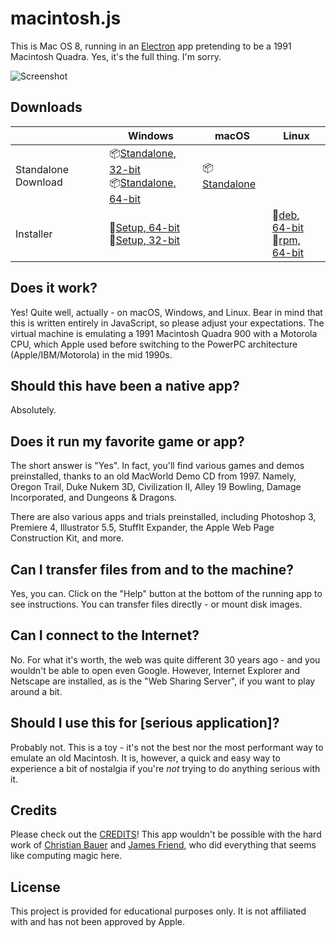 # macintosh.js

This is Mac OS 8, running in an [Electron](https://electronjs.org/) app pretending to be a 1991 Macintosh Quadra. Yes, it's the full thing. I'm sorry.

![Screenshot](https://user-images.githubusercontent.com/1426799/88612692-a1d81a00-d040-11ea-85c9-c64142c503d5.jpg)

## Downloads

|  | Windows | macOS | Linux |
|---------------------|-----------------------------------------------------------------------------------------------------------------------------------------------------------------------------------------------------------------------------------------------------------------------------|---------------------------------------------------------------------------------------------------------------|---------------------------------------------------------------------------------------------------------------------------------------------------------------------------------------------------------------------------------------------|
| Standalone Download | 📦[Standalone, 32-bit](https://github.com/felixrieseberg/macintosh.js/releases/download/v1.0.4/macintosh.js-win32-ia32-1.0.4.zip) <br /> 📦[Standalone, 64-bit](https://github.com/felixrieseberg/macintosh.js/releases/download/v1.0.4/macintosh.js-win32-x64-1.0.4.zip)  | 📦[Standalone](https://github.com/felixrieseberg/macintosh.js/releases/download/v1.0.4/macintosh.js-darwin-x64-1.0.4.zip) |  |
| Installer | 💽[Setup, 64-bit](https://github.com/felixrieseberg/macintosh.js/releases/download/v1.0.4/macintoshjs-1.0.4-setup-x64.exe) <br /> 💽[Setup, 32-bit](https://github.com/felixrieseberg/macintosh.js/releases/download/v1.0.4/macintoshjs-1.0.4-setup-ia32.exe)  |  |  💽[deb, 64-bit](https://github.com/felixrieseberg/macintosh.js/releases/download/v1.0.4/macintosh.js_1.0.4_amd64.deb) <br /> 💽[rpm, 64-bit](https://github.com/felixrieseberg/macintosh.js/releases/download/v1.0.4/macintosh.js-1.0.4-1.x86_64.rpm) |

## Does it work?
Yes! Quite well, actually - on macOS, Windows, and Linux. Bear in mind that this is written entirely in JavaScript, so please adjust your expectations. The virtual machine is emulating a 1991 Macintosh Quadra 900 with a Motorola CPU, which Apple used before switching to the PowerPC architecture (Apple/IBM/Motorola) in the mid 1990s.

## Should this have been a native app?
Absolutely.

## Does it run my favorite game or app?
The short answer is "Yes". In fact, you'll find various games and demos preinstalled, thanks to an old MacWorld Demo CD from 1997. Namely, Oregon Trail, Duke Nukem 3D, Civilization II, Alley 19 Bowling, Damage Incorporated, and Dungeons & Dragons.

There are also various apps and trials preinstalled, including Photoshop 3, Premiere 4, Illustrator 5.5, StuffIt Expander, the Apple Web Page Construction Kit, and more.

## Can I transfer files from and to the machine?

Yes, you can. Click on the "Help" button at the bottom of the running app to see instructions. You can transfer files directly - or mount disk images.

## Can I connect to the Internet?

No. For what it's worth, the web was quite different 30 years ago - and you wouldn't be able to open even Google. However, Internet Explorer and Netscape are installed, as is the "Web Sharing Server", if you want to play around a bit.

## Should I use this for [serious application]?

Probably not. This is a toy - it's not the best nor the most performant way to emulate an old Macintosh. It is, however, a quick and easy way to experience a bit of nostalgia if you're _not_ trying to do anything serious with it.

## Credits

Please check out the [CREDITS](CREDITS.md)! This app wouldn't be possible with the hard work of [Christian Bauer](https://www.cebix.net/) and [James Friend](https://jamesfriend.com.au/), who did everything that seems like computing magic here.

## License

This project is provided for educational purposes only. It is not affiliated with and has
not been approved by Apple.
